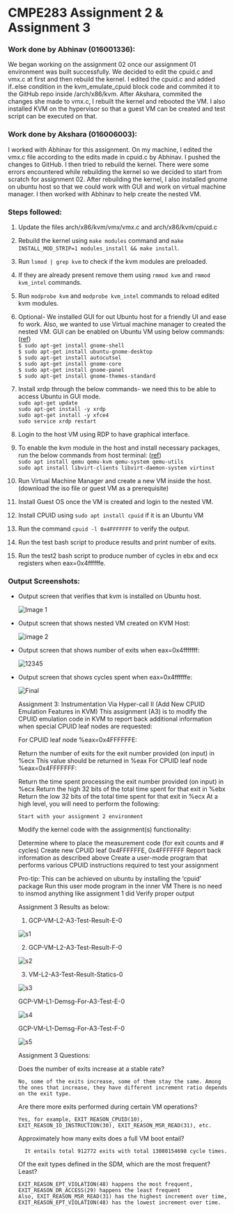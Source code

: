 # CMPE283 Assignment 2 & Assignment 3


<h3>Work done by Abhinav (016001336):</h3>
We began working on the assignment 02 once our assignment 01 environment was built successfully. We decided to edit the cpuid.c and vmx.c at first and then rebuild the kernel. I edited the cpuid.c and added if..else condition in the kvm_emulate_cpuid block code and commited it to the GitHub repo inside /arch/x86/kvm. After Akshara, commited the changes she made to vmx.c, I rebuilt the kernel and rebooted the VM. I also installed KVM on the hypervisor so that a guest VM can be created and test script can be executed on that.  <br>
  
<h3>Work done by Akshara (016006003):</h3>
I worked with Abhinav for this assignment. On my machine, I edited the vmx.c file according to the edits made in cpuid.c by Abhinav. I pushed the changes to GitHub. I then tried to rebuild the kernel. There were some errors encountered while rebuilding the kernel so we decided to start from scratch for assignment 02. After rebuilding the kernel, I also installed gnome on ubuntu host so that we could work with GUI and work on virtual machine manager. I then worked with Abhinav to help create the nested VM.  <br>

<h3>Steps followed:</h3>
  
1. Update the files arch/x86/kvm/vmx/vmx.c and arch/x86/kvm/cpuid.c <br>
2. Rebuild the kernel using ```make modules``` command and ```make INSTALL_MOD_STRIP=1 modules_install && make install```.<br>
3. Run ```lsmod | grep kvm``` to check if the kvm modules are preloaded.<br>
4. If they are already present remove them using ```rmmod kvm``` and ```rmmod kvm_intel``` commands.<br>
5. Run ```modprobe kvm``` and ```modprobe kvm_intel``` commands to reload edited kvm modules.<br>
  
6. Optional- We installed GUI for out Ubuntu host for a friendly UI and ease fo work. Also, we wanted to use Virtual machine manager to created the nested VM. GUI can be enabled on Ubuntu VM using below commands:(<a href="https://subscription.packtpub.com/book/big-data-and-business-intelligence/9781788474221/1/ch01lvl1sec15/installing-and-configuring-ubuntu-desktop-for-google-cloud-platform">ref</a>)<br>
  ```$ sudo apt-get install gnome-shell``` <br>
  ```$ sudo apt-get install ubuntu-gnome-desktop``` <br>
  ```$ sudo apt-get install autocutsel``` <br>
  ```$ sudo apt-get install gnome-core``` <br>
  ```$ sudo apt-get install gnome-panel``` <br>
  ```$ sudo apt-get install gnome-themes-standard``` <br> 
  
7. Install xrdp through the below commands- we need this to be able to access Ubuntu in GUI mode.<br>
  ```sudo apt-get update``` <br>
  ```sudo apt-get install -y xrdp``` <br>
  ```sudo apt-get install -y xfce4``` <br>
  ```sudo service xrdp restart``` <br>

8. Login to the host VM using RDP to have graphical interface.<br> 
9. To enable the kvm module in the host and install necessary packages, run the below commands from host terminal: (<a href="https://www.tecmint.com/install-kvm-on-ubuntu/">ref</a>) <br>
  ```sudo apt install qemu qemu-kvm qemu-system qemu-utils``` <br>
  ```sudo apt install libvirt-clients libvirt-daemon-system virtinst``` 
10. Run Virtual Machine Manager and create a new VM inside the host. (download the iso file or guest VM as a prerequisite)<br>
11. Install Guest OS once the VM is created and login to the nested VM.<br>
12. Install CPUID using ``` sudo apt install cpuid ``` if it is an Ubuntu VM <br>  
13. Run the command ```cpuid -l 0x4FFFFFFF``` to verify the output.<br>
14. Run the test bash script to produce results and print number of exits.<br>
15. Run the test2 bash script to produce number of cycles in ebx and ecx registers when eax=0x4ffffffe.<br>



<h3>Output Screenshots:</h3>
<ul>
<li>Output screen that verifies that kvm is installed on Ubuntu host.<br>

![Image 1](https://user-images.githubusercontent.com/99863530/205812527-1d959c48-b96a-4e66-957b-670a29fde9d5.png)
<br>
  
<li>Output screen that shows nested VM created on KVM Host:<br>
  
  ![image 2](https://user-images.githubusercontent.com/99863530/205812989-24162ae1-4222-4bd6-9a38-bb644af0f80a.png)
<br>
  
<li>Output screen that shows number of exits when eax=0x4fffffff:<br>
  
  ![12345](https://user-images.githubusercontent.com/99863530/205814357-055b34f1-7946-4df4-990e-eaecfa15a135.png)
  <br>
    
<li>Output screen that shows cycles spent when eax=0x4ffffffe:<br>

  ![Final](https://user-images.githubusercontent.com/99863530/205815252-21b6055f-0707-4eca-8702-4bda325493a4.PNG)


Assignment 3: Instrumentation Via Hyper-call II (Add New CPUID Emulation Features in KVM)
This assignment (A3) is to modify the CPUID emulation code in KVM to report back additional information when special CPUID leaf nodes are requested:

  For CPUID leaf node %eax=0x4FFFFFFE:

  Return the number of exits for the exit number provided (on input) in %ecx
  This value should be returned in %eax
  For CPUID leaf node %eax=0x4FFFFFFF:

  Return the time spent processing the exit number provided (on input) in %ecx
  Return the high 32 bits of the total time spent for that exit in %ebx
  Return the low 32 bits of the total time spent for that exit in %ecx
  At a high level, you will need to perform the following:

    Start with your assignment 2 environment

  Modify the kernel code with the assignment(s) functionality:

  Determine where to place the measurement code (for exit counts and # cycles)
  Create new CPUID leaf 0x4FFFFFFE, 0x4FFFFFFF
  Report back information as described above
  Create a user-mode program that performs various CPUID instructions required to test your assignment

Pro-tip: This can be achieved on ubuntu by installing the ‘cpuid’ package
Run this user mode program in the inner VM
There is no need to insmod anything like assignment 1 did
Verify proper output


Assignment 3 Results as below:
  
1. GCP-VM-L2-A3-Test-Result-E-0
  
  ![s1](https://user-images.githubusercontent.com/99863530/207123969-86dfce7f-2fb9-4596-bf63-392356310463.jpg)
  
2. GCP-VM-L2-A3-Test-Result-F-0
  
  ![s2](https://user-images.githubusercontent.com/99863530/207124785-aed2c639-d0f9-4492-b60f-9fdb346bb249.jpg)

3. VM-L2-A3-Test-Result-Statics-0
  
  ![s3](https://user-images.githubusercontent.com/99863530/207125054-dae3c65d-b0bd-4c67-b45a-e65c3482af89.jpg)

  
GCP-VM-L1-Demsg-For-A3-Test-E-0
  
  ![s4](https://user-images.githubusercontent.com/99863530/207125458-9ea26ba4-ca48-4066-8aed-ce978081d4ab.jpg)
  
GCP-VM-L1-Demsg-For-A3-Test-F-0
  
  ![s5](https://user-images.githubusercontent.com/99863530/207125639-6c40f565-555b-45c2-8544-68c3563ac013.jpg)
  
Assignment 3 Questions:

Does the number of exits increase at a stable rate?

    No, some of the exits increase, some of them stay the same. Among the ones that increase, they have different increment ratio depends on the exit type. 
  
Are there more exits performed during certain VM operations?

    Yes, for example, EXIT_REASON_CPUID(10), EXIT_REASON_IO_INSTRUCTION(30), EXIT_REASON_MSR_READ(31), etc.
  
Approximately how many exits does a full VM boot entail?

      It entails total 912772 exits with total 13080154698 cycle times.
  
Of the exit types defined in the SDM, which are the most frequent? Least?

    EXIT_REASON_EPT_VIOLATION(48) happens the most frequent, EXIT_REASON_DR_ACCESS(29) happens the least frequent
    Also, EXIT_REASON_MSR_READ(31) has the highest increment over time, EXIT_REASON_EPT_VIOLATION(48) has the lowest increment over time.


